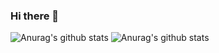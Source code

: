 ### Hi there 👋
![Anurag's github stats](https://github-readme-stats.vercel.app/api?username=Williams25&show_icons=true&theme=radical)
![Anurag's github stats](https://github-readme-stats.vercel.app/api?username=Williams25&count_private=true)
<!--
**Williams25/Williams25** is a ✨ _special_ ✨ repository because its `README.md` (this file) appears on your GitHub profile.

Here are some ideas to get you started:

- 🔭 I’m currently working on ...
- 🌱 I’m currently learning ...
- 👯 I’m looking to collaborate on ...
- 🤔 I’m looking for help with ...
- 💬 Ask me about ...
- 📫 How to reach me: ...
- 😄 Pronouns: ...
- ⚡ Fun fact: ...
-->
